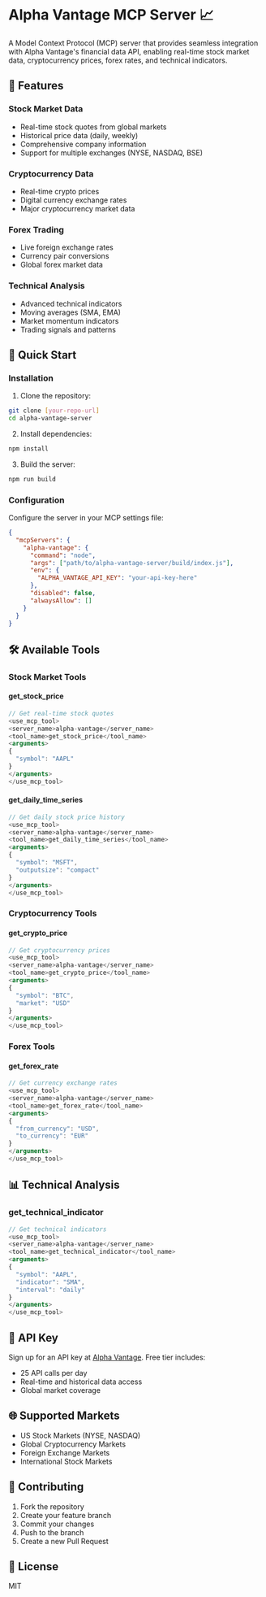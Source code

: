 # Alpha Vantage MCP Server 📈

A Model Context Protocol (MCP) server that provides seamless integration with Alpha Vantage's financial data API, enabling real-time stock market data, cryptocurrency prices, forex rates, and technical indicators.

## 🌟 Features

### Stock Market Data
- Real-time stock quotes from global markets
- Historical price data (daily, weekly)
- Comprehensive company information
- Support for multiple exchanges (NYSE, NASDAQ, BSE)

### Cryptocurrency Data
- Real-time crypto prices
- Digital currency exchange rates
- Major cryptocurrency market data

### Forex Trading
- Live foreign exchange rates
- Currency pair conversions
- Global forex market data

### Technical Analysis
- Advanced technical indicators
- Moving averages (SMA, EMA)
- Market momentum indicators
- Trading signals and patterns

## 🚀 Quick Start

### Installation

1. Clone the repository:
```bash
git clone [your-repo-url]
cd alpha-vantage-server
```

2. Install dependencies:
```bash
npm install
```

3. Build the server:
```bash
npm run build
```

### Configuration

Configure the server in your MCP settings file:

```json
{
  "mcpServers": {
    "alpha-vantage": {
      "command": "node",
      "args": ["path/to/alpha-vantage-server/build/index.js"],
      "env": {
        "ALPHA_VANTAGE_API_KEY": "your-api-key-here"
      },
      "disabled": false,
      "alwaysAllow": []
    }
  }
}
```

## 🛠️ Available Tools

### Stock Market Tools

#### get_stock_price
```typescript
// Get real-time stock quotes
<use_mcp_tool>
<server_name>alpha-vantage</server_name>
<tool_name>get_stock_price</tool_name>
<arguments>
{
  "symbol": "AAPL" 
}
</arguments>
</use_mcp_tool>
```

#### get_daily_time_series
```typescript
// Get daily stock price history
<use_mcp_tool>
<server_name>alpha-vantage</server_name>
<tool_name>get_daily_time_series</tool_name>
<arguments>
{
  "symbol": "MSFT",
  "outputsize": "compact"
}
</arguments>
</use_mcp_tool>
```

### Cryptocurrency Tools

#### get_crypto_price
```typescript
// Get cryptocurrency prices
<use_mcp_tool>
<server_name>alpha-vantage</server_name>
<tool_name>get_crypto_price</tool_name>
<arguments>
{
  "symbol": "BTC",
  "market": "USD"
}
</arguments>
</use_mcp_tool>
```

### Forex Tools

#### get_forex_rate
```typescript
// Get currency exchange rates
<use_mcp_tool>
<server_name>alpha-vantage</server_name>
<tool_name>get_forex_rate</tool_name>
<arguments>
{
  "from_currency": "USD",
  "to_currency": "EUR"
}
</arguments>
</use_mcp_tool>
```

## 📊 Technical Analysis

### get_technical_indicator
```typescript
// Get technical indicators
<use_mcp_tool>
<server_name>alpha-vantage</server_name>
<tool_name>get_technical_indicator</tool_name>
<arguments>
{
  "symbol": "AAPL",
  "indicator": "SMA",
  "interval": "daily"
}
</arguments>
</use_mcp_tool>
```

## 🔑 API Key

Sign up for an API key at [Alpha Vantage](https://www.alphavantage.co/support/#api-key). Free tier includes:
- 25 API calls per day
- Real-time and historical data access
- Global market coverage

## 🌐 Supported Markets

- US Stock Markets (NYSE, NASDAQ)
- Global Cryptocurrency Markets
- Foreign Exchange Markets
- International Stock Markets

## 🤝 Contributing

1. Fork the repository
2. Create your feature branch
3. Commit your changes
4. Push to the branch
5. Create a new Pull Request

## 📝 License

MIT

